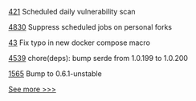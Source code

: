 
[421](https://github.com/hyperledger/fabric-chaincode-node/pull/421) Scheduled daily vulnerability scan

[4830](https://github.com/hyperledger/fabric/pull/4830) Suppress scheduled jobs on personal forks

[43](https://github.com/hyperledger-labs/pdo-contracts/pull/43) Fix typo in new docker compose macro

[4539](https://github.com/hyperledger/iroha/pull/4539) chore(deps): bump serde from 1.0.199 to 1.0.200

[1565](https://github.com/hyperledger/caliper/pull/1565) Bump to 0.6.1-unstable


[See more >>>](https://start-here.hyperledger.org/pull-requests)
